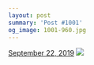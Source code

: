 ```yaml
---
layout: post
summary: 'Post #1001'
og_image: 1001-960.jpg
---
```


<p>
  <time>
    <a href="/1001">September 22, 2019</a>
  </time>
  <a href="/1001">
    <img src="{{ site.assets_url }}/1001-480.jpg" srcset="{{ site.assets_url }}/1001-240.jpg 240w, {{ site.assets_url }}/1001-480.jpg 480w, {{ site.assets_url }}/1001-720.jpg 720w, {{ site.assets_url }}/1001-960.jpg 960w" sizes="(min-width: 700px) 50vw, calc(100vw - 2rem)" />
  </a>
</p>
